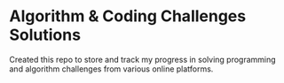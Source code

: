 # Algorithm & Coding Challenges Solutions

Created this repo to store and track my progress in solving programming and algorithm challenges from various online platforms.


<!-- MD LINKS START -->
<!-- MD LINKS END -->

